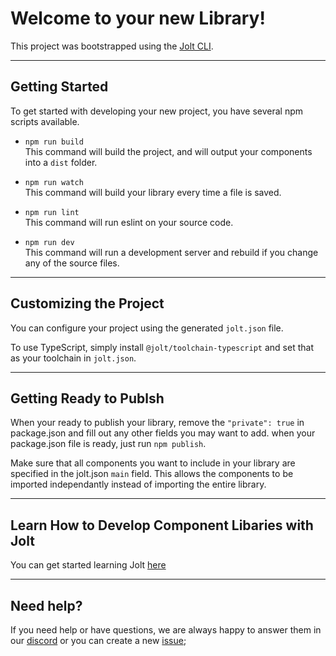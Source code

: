 # Welcome to your new Library!

This project was bootstrapped using the [Jolt CLI](https://www.npmjs.com/package/@jolt/cli).

---

## Getting Started

To get started with developing your new project, you have several npm scripts available.

- `npm run build` </br>
This command will build the project, and will output your components into a `dist` folder.

- `npm run watch` </br>
This command will build your library every time a file is saved.

- `npm run lint` </br>
This command will run eslint on your source code.

- `npm run dev` </br>
This command will run a development server and rebuild if you change any of the source files.

---

## Customizing the Project

 You can configure your project using the generated `jolt.json` file.

 To use TypeScript, simply install `@jolt/toolchain-typescript`
 and set that as your toolchain in `jolt.json`.

---

## Getting Ready to Publsh

When your ready to publish your library, remove the `"private": true` in package.json and fill out any other fields you may want to add.
when your package.json file is ready, just run `npm publish`.

Make sure that all components you want to include in your library are specified in the jolt.json `main` field.
This allows the components to be imported independantly instead of importing the entire library.

---

## Learn How to Develop Component Libaries with Jolt

You can get started learning Jolt [here](https://github.com/OutwalkStudios/jolt)

---

## Need help?

If you need help or have questions, we are always happy to answer them in our [discord](https://discord.gg/jMQHZkG) or you can create a new [issue](https://github.com/OutwalkStudios/jolt/issues); 